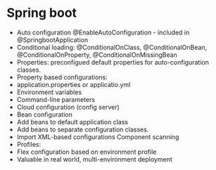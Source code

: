 # Spring boot
- Auto configuration
@EnableAutoConfiguration - included in @SpringbootApplication
- Conditional loading: @ConditionalOnClass, @ConditionalOnBean, @ConditionalOnProperty, @ConditionalOnMissingBean
- Properties: preconfigued default properties for auto-configuration classes.
- Property based configurations:
 - application.properties or applicatio.yml
 - Environment variables
 - Command-line parameters
 - Cloud configuration (config server)
- Bean configuration
 - Add beans to default application class
 - Add beans to separate configuration classes.
 - Import XML-based configurations
 Component scanning
- Profiles:
 - Flex configuration based on environment profile
 - Valuable in real world, multi-environment deployment
